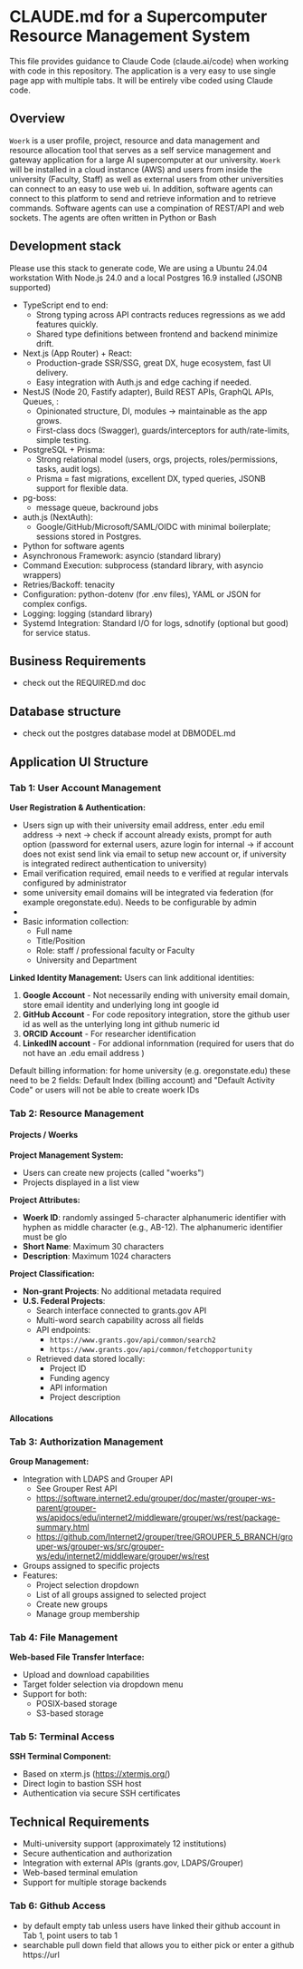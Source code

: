 # CLAUDE.md for a Supercomputer Resource Management System

This file provides guidance to Claude Code (claude.ai/code) when working with code in this repository. The application is a very easy to use single page app with multiple tabs. It will be entirely vibe coded using Claude code.

## Overview

`Woerk` is a user profile, project, resource and data management and resource allocation tool that serves as a self service management and gateway application for a large AI supercomputer at our university. `Woerk` will be installed in a cloud instance (AWS) and users from inside the university (Faculty, Staff) as well as external users from other universities can connect to an easy to use web ui. In addition, software agents can connect to this platform to send and retrieve information and to retrieve commands. Software agents can use a compination of REST/API and web sockets. The agents are often written in Python or Bash

## Development stack

Please use this stack to generate code, We are using a Ubuntu 24.04 workstation With Node.js 24.0 and a local Postgres 16.9 installed (JSONB supported)

- TypeScript end to end:
  - Strong typing across API contracts reduces regressions as we add features quickly.
  - Shared type definitions between frontend and backend minimize drift.
- Next.js (App Router) + React:
  - Production-grade SSR/SSG, great DX, huge ecosystem, fast UI delivery.
  - Easy integration with Auth.js and edge caching if needed.
- NestJS (Node 20, Fastify adapter), Build REST APIs, GraphQL APIs, Queues, :
  - Opinionated structure, DI, modules → maintainable as the app grows.
  - First-class docs (Swagger), guards/interceptors for auth/rate-limits, simple testing.
- PostgreSQL + Prisma:
  - Strong relational model (users, orgs, projects, roles/permissions, tasks, audit logs).
  - Prisma = fast migrations, excellent DX, typed queries, JSONB support for flexible data.
- pg-boss:
  -  message queue, backround jobs
- auth.js (NextAuth):
  -  Google/GitHub/Microsoft/SAML/OIDC with minimal boilerplate; sessions stored in Postgres.
-  Python for software agents 
  - Asynchronous Framework: asyncio (standard library)
  - Command Execution: subprocess (standard library, with asyncio wrappers)
  - Retries/Backoff: tenacity
  - Configuration: python-dotenv (for .env files), YAML or JSON for complex configs.
  - Logging: logging (standard library)
  - Systemd Integration: Standard I/O for logs, sdnotify (optional but good) for service status.

## Business Requirements 

- check out the REQUIRED.md doc 

## Database structure 

- check out the postgres database model at DBMODEL.md

## Application UI Structure

### Tab 1: User Account Management

**User Registration & Authentication:**

- Users sign up with their university email address, enter .edu emil address -> next -> check if account already exists, prompt for auth option (password for external users, azure login for internal -> if account does not exist send link via email to setup new account or, if university is integrated redirect authentication to university)
- Email verification required, email needs to e verified at regular intervals configured by administrator
- some university email domains will be integrated via federation (for example oregonstate.edu). Needs to be configurable by admin 
- 
- Basic information collection:
  - Full name
  - Title/Position
  - Role: staff / professional faculty or Faculty
  - University and Department

**Linked Identity Management:**
Users can link additional identities:

1. **Google Account** - Not necessarily ending with university email domain, store email identity and underlying long int google id
2. **GitHub Account** - For code repository integration, store the github user id as well as the unterlying long int github numeric id
3. **ORCID Account** - For researcher identification
4. **LinkedIN account** - For addional infornmation (required for users that do not have an .edu email address )

Default billing information: for home university (e.g. oregonstate.edu) these need to be 2 fields: Default Index (billing account) and "Default Activity Code" or users will not be able to create woerk IDs 

### Tab 2: Resource Management

#### Projects / Woerks 

**Project Management System:**

- Users can create new projects (called "woerks")
- Projects displayed in a list view

**Project Attributes:**

- **Woerk ID**: randomly assinged 5-character alphanumeric identifier with hyphen as middle character (e.g., AB-12). The alphanumeric identifier must be glo
- **Short Name**: Maximum 30 characters
- **Description**: Maximum 1024 characters

**Project Classification:**

- **Non-grant Projects**: No additional metadata required
- **U.S. Federal Projects**:
  - Search interface connected to grants.gov API
  - Multi-word search capability across all fields
  - API endpoints:
    - `https://www.grants.gov/api/common/search2`
    - `https://www.grants.gov/api/common/fetchopportunity`
  - Retrieved data stored locally:
    - Project ID
    - Funding agency
    - API information
    - Project description
  
#### Allocations 

### Tab 3: Authorization Management

**Group Management:**

- Integration with LDAPS and Grouper API
  - See Grouper Rest API  
  - https://software.internet2.edu/grouper/doc/master/grouper-ws-parent/grouper-ws/apidocs/edu/internet2/middleware/grouper/ws/rest/package-summary.html
  - https://github.com/Internet2/grouper/tree/GROUPER_5_BRANCH/grouper-ws/grouper-ws/src/grouper-ws/edu/internet2/middleware/grouper/ws/rest
- Groups assigned to specific projects
- Features:
  - Project selection dropdown
  - List of all groups assigned to selected project
  - Create new groups
  - Manage group membership

### Tab 4: File Management

**Web-based File Transfer Interface:**

- Upload and download capabilities
- Target folder selection via dropdown menu
- Support for both:
  - POSIX-based storage
  - S3-based storage

### Tab 5: Terminal Access

**SSH Terminal Component:**

- Based on xterm.js (https://xtermjs.org/)
- Direct login to bastion SSH host
- Authentication via secure SSH certificates

## Technical Requirements

- Multi-university support (approximately 12 institutions)
- Secure authentication and authorization
- Integration with external APIs (grants.gov, LDAPS/Grouper)
- Web-based terminal emulation
- Support for multiple storage backends

### Tab 6: Github Access

- by default empty tab unless users have linked their github account in Tab 1, point users to tab 1
- searchable pull down field that allows you to either pick or enter a github https://url


